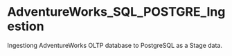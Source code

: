 # AdventureWorks_SQL_POSTGRE_Ingestion
Ingestiong AdventureWorks  OLTP database to PostgreSQL as a Stage data.
